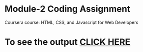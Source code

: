 

# Module-2 Coding Assignment

Coursera course: HTML, CSS, and Javascript for Web Developers

# To see the output [CLICK HERE](http://TejasSubhedar.github.io/HTML-CSS-/blob/main/Assignments/module-2/index.html)

